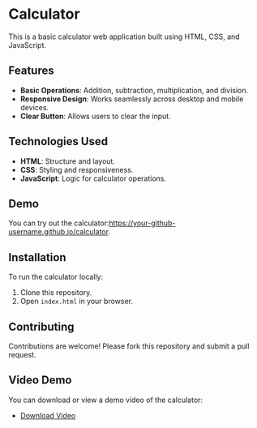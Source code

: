 # Calculator

This is a basic calculator web application built using HTML, CSS, and JavaScript.

## Features

- **Basic Operations**: Addition, subtraction, multiplication, and division.
- **Responsive Design**: Works seamlessly across desktop and mobile devices.
- **Clear Button**: Allows users to clear the input.

## Technologies Used

- **HTML**: Structure and layout.
- **CSS**: Styling and responsiveness.
- **JavaScript**: Logic for calculator operations.

## Demo

You can try out the calculator:https://your-github-username.github.io/calculator.

## Installation

To run the calculator locally:
1. Clone this repository.
2. Open `index.html` in your browser.

## Contributing

Contributions are welcome! Please fork this repository and submit a pull request.

## Video Demo

You can download or view a demo video of the calculator:

- [Download Video](https://raw.githubusercontent.com/your-username/repository-name/branch-name/path-to-file/VideoCalculator.mp4)



